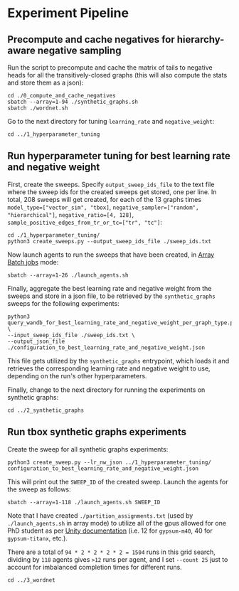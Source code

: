 # Experiment Pipeline

## Precompute and cache negatives for hierarchy-aware negative sampling

Run the script to precompute and cache the matrix of tails to negative heads for all the transitively-closed graphs (this will also compute the stats and store them as a json):

```
cd ./0_compute_and_cache_negatives
sbatch --array=1-94 ./synthetic_graphs.sh
sbatch ./wordnet.sh
```

Go to the next directory for tuning `learning_rate` and `negative_weight`:

```
cd ../1_hyperparameter_tuning
```

## Run hyperparameter tuning for best learning rate and negative weight

First, create the sweeps. Specify `output_sweep_ids_file` to the text file where the sweep ids for the created sweeps get stored, one per line. In total, 208 sweeps will get created, for each of the 13 graphs times `model_type=["vector_sim", "tbox]`, `negative_sampler=["random", "hierarchical"]`, `negative_ratio=[4, 128]`, `sample_positive_edges_from_tr_or_tc=["tr", "tc"]`:

```
cd ./1_hyperparameter_tuning/
python3 create_sweeps.py --output_sweep_ids_file ./sweep_ids.txt
```

Now launch agents to run the sweeps that have been created, in [Array Batch jobs](https://docs.unity.rc.umass.edu/documentation/jobs/sbatch/arrays/) mode:

```
sbatch --array=1-26 ./launch_agents.sh
```

Finally, aggregate the best learning rate and negative weight from the sweeps and store in a json file, to be retrieved by the `synthetic_graphs` sweeps for the following experiments:

```
python3 query_wandb_for_best_learning_rate_and_negative_weight_per_graph_type.py \
--input_sweep_ids_file ./sweep_ids.txt \
--output_json_file ./configuration_to_best_learning_rate_and_negative_weight.json
```

This file gets utilized by the `synthetic_graphs` entrypoint, which loads it and retrieves the corresponding learning rate and negative weight to use, depending on the run's other hyperparameters.

Finally, change to the next directory for running the experiments on synthetic graphs:

```
cd ../2_synthetic_graphs
```

## Run tbox synthetic graphs experiments

Create the sweep for all synthetic graphs experiments:

```
python3 create_sweep.py --lr_nw_json ../1_hyperparameter_tuning/ configuration_to_best_learning_rate_and_negative_weight.json
```

This will print out the `SWEEP_ID` of the created sweep. Launch the agents for the sweep as follows:

```
sbatch --array=1-118 ./launch_agents.sh SWEEP_ID
```

Note that I have created `./partition_assignments.txt` (used by `./launch_agents.sh` in array mode) to utilize all of the gpus allowed for one PhD student as per [Unity documentation](https://docs.unity.rc.umass.edu/documentation/cluster_specs/partitions/gypsum/) (i.e. 12 for `gypsum-m40`, 40 for `gypsum-titanx`, etc.).

There are a total of `94 * 2 * 2 * 2 * 2 = 1504` runs in this grid search, dividing by `118` agents gives `>12` runs per agent, and I set `--count 25` just to account for imbalanced completion times for different runs.

```
cd ../3_wordnet
```